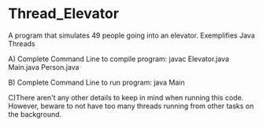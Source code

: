 # Thread_Elevator
A program that simulates 49 people going into an elevator. Exemplifies Java Threads

A) Complete Command Line to compile program:
javac Elevator.java Main.java Person.java

B) Complete Command Line to run program:
java Main

C)There aren't any other details to keep in mind when running this code.
However, beware to not have too many threads running from other tasks on
the background.
